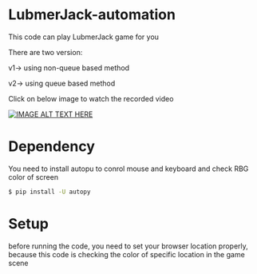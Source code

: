 # LubmerJack-automation

This code can play LubmerJack game for you

There are two version:

v1-> using non-queue based method

v2-> using queue based method



Click on below image to watch the recorded video

[![IMAGE ALT TEXT HERE](https://img.youtube.com/vi/A9mZVdYDYr8/0.jpg)](https://www.youtube.com/watch?v=A9mZVdYDYr8&feature=youtu.be)


# Dependency
You need to install autopu to conrol mouse and keyboard and check RBG color of screen
```sh
$ pip install -U autopy
```

# Setup
before running the code, you need to set your browser location properly, because this code is checking the color of specific location in the game scene
